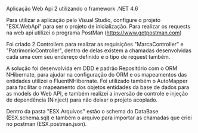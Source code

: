 Aplicação Web Api 2 utilizando o framework .NET 4.6

Para utilizar a aplicação pelo Visual Studio, configure o projeto "ESX.WebApi" para ser o projeto de inicialização.
Para realizar os requests na web api utilizei o programa PostMan (https://www.getpostman.com)

Foi criado 2 Controllers para realizar as requisições "MarcaController" e "PatrimonioController", dentro de delas existem a chamadas desenvolvidas cada uma com seu endereço definido e o tipo de request também.

A solução foi desenvolvida em DDD e padrão Repositório com o ORM NHibernate, para ajudar na configuração do ORM e os mapeamentos das entidades utilizei o FluentNHibernate.
Foi utilizado também o AutoMapper para facilitar o mapeamento dos objetos entidades da base de dados para as models do Web API, e também realizei a inversão de controle e injeção de dependência (Ninject) para não deixar o projeto acoplado.

Dentro da pasta "ESX.Arquivos" estão o schema do DataBase (ESX.schema.sql) e também o arquivo para importar as chamadas que criei no postman (ESX.postman.json).
